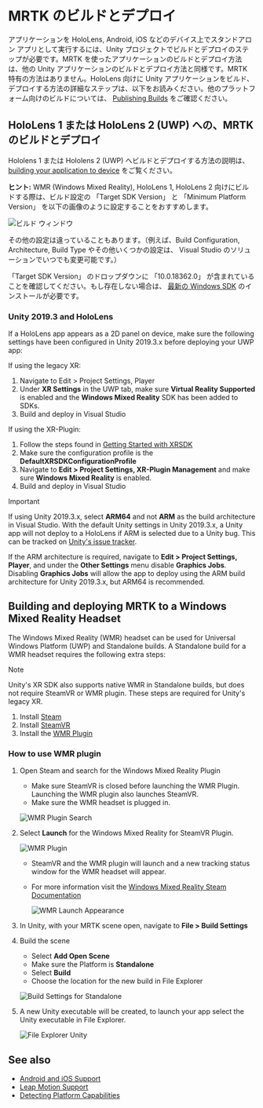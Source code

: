 # MRTK のビルドとデプロイ

アプリケーションを HoloLens, Android, iOS などのデバイス上でスタンドアロン アプリとして実行するには、Unity プロジェクトでビルドとデプロイのステップが必要です。MRTK を使ったアプリケーションのビルドとデプロイ方法は、他の Unity アプリケーションのビルドとデプロイ方法と同様です。MRTK 特有の方法はありません。HoloLens 向けに Unity アプリケーションをビルド、デプロイする方法の詳細なステップは、以下をお読みください。他のプラットフォーム向けのビルドについては、 [Publishing Builds](https://docs.unity3d.com/Manual/PublishingBuilds.html) をご確認ください。

## HoloLens 1 または HoloLens 2 (UWP) への、MRTK のビルドとデプロイ
Hololens 1 または Hololens 2 (UWP) へビルドとデプロイする方法の説明は、[building your application to device](https://docs.microsoft.com/windows/mixed-reality/mrlearning-base-ch1#build-your-application-to-your-device) をご覧ください。

**ヒント:** WMR (Windows Mixed Reality), HoloLens 1, HoloLens 2 向けにビルドする際は、ビルド設定の 「Target SDK Version」 
と 「Minimum Platform Version」 を以下の画像のように設定することをおすすめします。

![ビルド ウィンドウ](../Documentation/Images/getting_started/BuildWindow.png)

その他の設定は違っていることもあります。（例えば、Build Configuration, Architecture, Build Type やその他いくつかの設定は、
Visual Studio のソリューションでいつでも変更可能です。）

「Target SDK Version」 のドロップダウンに 「10.0.18362.0」 が含まれていることを確認してください。もし存在しない場合は、
[最新の Windows SDK](https://developer.microsoft.com/windows/downloads/windows-10-sdk) のインストールが必要です。

### Unity 2019.3 and HoloLens

If a HoloLens app appears as a 2D panel on device, make sure the following settings have been configured in Unity 2019.3.x before deploying your UWP app:

If using the legacy XR:

1. Navigate to Edit > Project Settings, Player
1. Under **XR Settings** in the UWP tab, make sure **Virtual Reality Supported** is enabled and the **Windows Mixed Reality** SDK has been added to SDKs.
1. Build and deploy in Visual Studio

If using the XR-Plugin:

1. Follow the steps found in [Getting Started with XRSDK](GettingStartedWithMRTKAndXRSDK.md)
1. Make sure the configuration profile is the **DefaultXRSDKConfigurationProfile**
1. Navigate to **Edit > Project Settings, XR-Plugin Management** and make sure **Windows Mixed Reality** is enabled.
1. Build and deploy in Visual Studio

>[!IMPORTANT]
> If using Unity 2019.3.x, select **ARM64** and not **ARM** as the build architecture in Visual Studio. With the default Unity settings in Unity 2019.3.x, a Unity app will not deploy to a HoloLens if ARM is selected due to a Unity bug. This can be tracked on [Unity's issue tracker](https://issuetracker.unity3d.com/issues/enabling-graphics-jobs-in-2019-dot-3-x-results-in-a-crash-or-nothing-rendering-on-hololens-2).
>
> If the ARM architecture is required, navigate to **Edit > Project Settings, Player**, and under the **Other Settings** menu disable **Graphics Jobs**. Disabling **Graphics Jobs** will allow the app to deploy using the ARM build architecture for Unity 2019.3.x, but ARM64 is recommended.

## Building and deploying MRTK to a Windows Mixed Reality Headset

The Windows Mixed Reality (WMR) headset can be used for Universal Windows Platform (UWP) and Standalone builds.  A Standalone build for a WMR headset requires the following extra steps:

> [!NOTE]
> Unity's XR SDK also supports native WMR in Standalone builds, but does not require SteamVR or WMR plugin. These steps are required for Unity's legacy XR.

1. Install [Steam](https://store.steampowered.com/about/)
1. Install [SteamVR](https://store.steampowered.com/app/250820/SteamVR/)
1. Install the [WMR Plugin](https://store.steampowered.com/app/719950/Windows_Mixed_Reality_for_SteamVR/)

### How to use WMR plugin

1. Open Steam and search for the Windows Mixed Reality Plugin
    - Make sure SteamVR is closed before launching the WMR Plugin. Launching the WMR plugin also launches SteamVR.
    - Make sure the WMR headset is plugged in.

    ![WMR Plugin Search](Images/BuildDeploy/WMR/SteamSearchWMRPlugin.png)

1. Select **Launch** for the Windows Mixed Reality for SteamVR Plugin.

    ![WMR Plugin](Images/BuildDeploy/WMR/WMRPlugin.png)

    - SteamVR and the WMR plugin will launch and a new tracking status window for the WMR headset will appear.
    - For more information visit the [Windows Mixed Reality Steam Documentation](https://support.microsoft.com/help/4053622/windows-10-play-steamvr-games-in-windows-mixed-reality)

        ![WMR Launch Appearance](Images/BuildDeploy/WMR/WMRPluginActive.png)

1. In Unity, with your MRTK scene open, navigate to **File > Build Settings**

1. Build the scene
    - Select **Add Open Scene**
    - Make sure the Platform is **Standalone**
    - Select **Build**
    - Choose the location for the new build in File Explorer

    ![Build Settings for Standalone](Images/BuildDeploy/WMR/BuildSettingsStandaloneUnity.png)

1. A new Unity executable will be created, to launch your app select the Unity executable in File Explorer.

    ![File Explorer Unity](Images/BuildDeploy/WMR/FileExplorerUnityExe.png)

## See also

- [Android and iOS Support](CrossPlatform/UsingARFoundation.md)
- [Leap Motion Support](CrossPlatform/LeapMotionMRTK.md)
- [Detecting Platform Capabilities](DetectingPlatformCapabilities.md)
